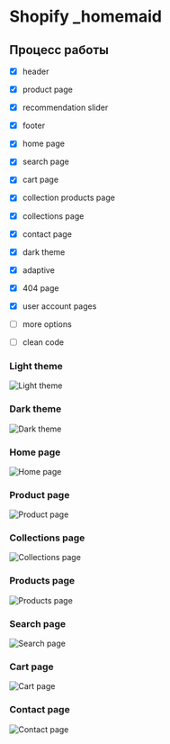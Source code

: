 # Shopify _homemaid
 
## Процесс работы

- [X] header
- [X] product page
- [X] recommendation slider
- [X] footer 
- [X] home page
- [X] search page
- [X] cart page
- [X] collection products page
- [X] сollections page
- [X] contact page
- [X] dark theme
- [X] adaptive
- [X] 404 page
- [X] user account pages
- [ ] more options
- [ ] clean code


### Light theme
![Light theme](https://live.staticflickr.com/65535/52318614397_cdf6ce82b6_k.jpg "Light theme")

### Dark theme
![Dark theme](https://live.staticflickr.com/65535/52319725568_4b4ac4242b_k.jpg "Dark theme")

### Home page

![Home page](https://live.staticflickr.com/65535/52280464021_cf28fcb978_o.png "Home page")

### Product page

![Product page](https://live.staticflickr.com/65535/52269114513_41a52299e4_o.png "Product page")

### Collections page

![Collections page](https://live.staticflickr.com/65535/52281496210_682f54a5c7_o.png "Collections page")

### Products page

![Products page](https://live.staticflickr.com/65535/52300721576_7885bc8065_o.png "Products page")

### Search page

![Search page](https://live.staticflickr.com/65535/52303391284_d847b57b14_o.png "Search page")

### Cart page

![Cart page](https://live.staticflickr.com/65535/52307714086_bc83da13a1_o.png "Cart page")

### Contact page

![Contact page](https://live.staticflickr.com/65535/52310406739_2ee66909c2_o.png "Contact page")
